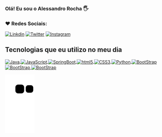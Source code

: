 ### Olá! Eu sou o Alessandro Rocha 🖐️
### ❤️ Redes Sociais:

[![Linkdin](https://img.shields.io/badge/LinkedIn-0077B5?style=for-the-badge&logo=linkedin&logoColor=white)](https://www.https://www.linkedin.com/in/alessandro-n-rocha-587004132/)
[![Twitter](https://img.shields.io/badge/Twitter-1DA1F2?style=for-the-badge&logo=twitter&logoColor=white)](https://twitter.com/rochalerocha)
[![Instagram](https://img.shields.io/badge/Instagram-E4405F?style=for-the-badge&logo=instagram&logoColor=white)](https://www.instagram.com/rochaale2014/)


## Tecnologias que eu utilizo no meu dia

<div align="center">
  <a href="https://github.com/Alewarrior">
</div>

<div style="display: inline_block">
    <img align= "center" alt="Java" src="https://img.shields.io/badge/Java-ED8B00?style=for-the-badge&logo=java&logoColor=white" />
    <img align= "center" alt="JavaScript" src="https://img.shields.io/badge/JavaScript-F7DF1E?style=for-the-badge&logo=javascript&logoColor=black" />
    <img align= "center" alt="SpringBoot" src="https://img.shields.io/badge/Spring-6DB33F?style=for-the-badge&logo=spring&logoColor=white" />
    <img align= "center" alt="html5" src="https://img.shields.io/badge/HTML5-E34F26?style=for-the-badge&logo=html5&logoColor=white" />
    <img align= "center" alt="CSS3" src="https://img.shields.io/badge/CSS3-1572B6?style=for-the-badge&logo=css3&logoColor=white" />
    <img align= "center" alt="Python" src="https://img.shields.io/badge/Python-14354C?style=for-the-badge&logo=python&logoColor=white" />
    <img align= "center" alt="BootStrap" src="https://img.shields.io/badge/Bootstrap-563D7C?style=for-the-badge&logo=bootstrap&logoColor=white" />
    <img align= "center" alt="BootStrap" src="https://img.shields.io/badge/Markdown-000000?style=for-the-badge&logo=markdown&logoColor=white" />
    <img align= "center" alt="BootStrap" src="https://img.shields.io/badge/SQLite-07405E?style=for-the-badge&logo=sqlite&logoColor=white" />

![Snake animation](https://github.com/Alewarrior/Alewarrior/blob/output/github-contribution-grid-snake.svg)
    
</div>

